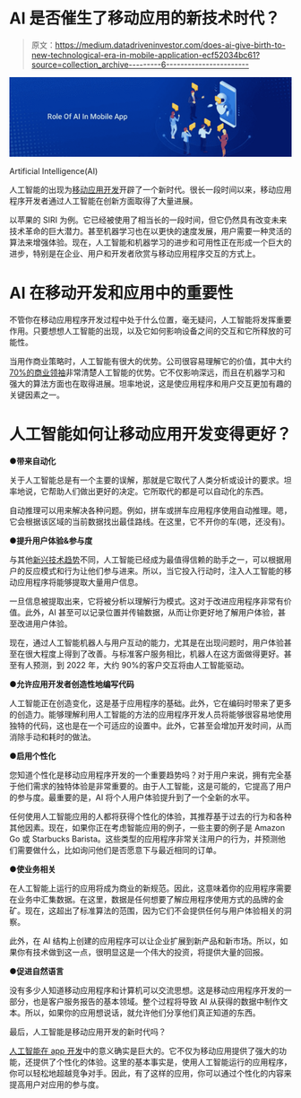 # AI 是否催生了移动应用的新技术时代？

> 原文：<https://medium.datadriveninvestor.com/does-ai-give-birth-to-new-technological-era-in-mobile-application-ecf52034bc61?source=collection_archive---------6----------------------->

![](img/77cf0b3bba7fcab670dcde725ad97bc6.png)

Artificial Intelligence(AI)

人工智能的出现为[移动应用开发](https://www.2basetechnologies.com/services/mobile-application-development-company)开辟了一个新时代。很长一段时间以来，移动应用程序开发者通过人工智能在创新方面取得了大量进展。

以苹果的 SIRI 为例。它已经被使用了相当长的一段时间，但它仍然具有改变未来技术革命的巨大潜力。甚至机器学习也在以更快的速度发展，用户需要一种灵活的算法来增强体验。现在，人工智能和机器学习的进步和可用性正在形成一个巨大的进步，特别是在企业、用户和开发者欣赏与移动应用程序交互的方式上。

# **AI 在移动开发和应用中的重要性**

不管你在移动应用程序开发过程中处于什么位置，毫无疑问，人工智能将发挥重要作用。只要想想人工智能的出现，以及它如何影响设备之间的交互和它所释放的可能性。

当用作商业策略时，人工智能有很大的优势。公司很容易理解它的价值，其中大约 [70%的商业领袖](https://emerj.com/partner-content/the-impact-of-ai-on-business-leadership-and-the-modern-workforce/)非常清楚人工智能的优势。它不仅影响深远，而且在机器学习和强大的算法方面也在取得进展。坦率地说，这是使应用程序和用户交互更加有趣的关键因素之一。

# **人工智能如何让移动应用开发变得更好？**

**●带来自动化**

关于人工智能总是有一个主要的误解，那就是它取代了人类分析或设计的要求。坦率地说，它帮助人们做出更好的决定。它所取代的都是可以自动化的东西。

自动推理可以用来解决各种问题。例如，拼车或拼车应用程序使用自动推理。嗯，它会根据该区域的当前数据找出最佳路线。在这里，它不开你的车(嗯，还没有)。

**●提升用户体验&参与度**

与其他[新兴技术趋势](https://www.2basetechnologies.com/best-5-latest-information-technology-trends-in-2020)不同，人工智能已经成为最值得信赖的助手之一，可以根据用户的反应模式和行为让他们参与进来。所以，当它投入行动时，注入人工智能的移动应用程序将能够提取大量用户信息。

一旦信息被提取出来，它将被分析以理解行为模式。这对于改进应用程序非常有价值。此外，AI 甚至可以记录位置并传输数据，从而让你更好地了解用户体验，甚至改进用户体验。

现在，通过人工智能机器人与用户互动的能力，尤其是在出现问题时，用户体验甚至在很大程度上得到了改善。与标准客户服务相比，机器人在这方面做得更好。甚至有人预测，到 2022 年，大约 90%的客户交互将由人工智能驱动。

**●允许应用开发者创造性地编写代码**

人工智能正在创造变化，这是基于应用程序的基础。此外，它在编码时带来了更多的创造力。能够理解利用人工智能的方法的应用程序开发人员将能够很容易地使用独特的代码，这也是在一个可适应的设置中。此外，它甚至会增加开发时间，从而消除手动和耗时的做法。

**●启用个性化**

您知道个性化是移动应用程序开发的一个重要趋势吗？对于用户来说，拥有完全基于他们需求的独特体验是非常重要的。由于人工智能，这是可能的，它提高了用户的参与度。最重要的是，AI 将个人用户体验提升到了一个全新的水平。

任何使用人工智能应用的人都将获得个性化的体验，其推荐基于过去的行为和各种其他因素。现在，如果你正在考虑智能应用的例子，一些主要的例子是 Amazon Go 或 Starbucks Barista。这些类型的应用程序非常关注用户的行为，并预测他们需要做什么，比如询问他们是否愿意下与最近相同的订单。

**●使业务相关**

在人工智能上运行的应用将成为商业的新规范。因此，这意味着你的应用程序需要在业务中汇集数据。在这里，数据是任何想要了解应用程序使用方式的品牌的金矿。现在，这超出了标准算法的范围，因为它们不会提供任何与用户体验相关的洞察。

此外，在 AI 结构上创建的应用程序可以让企业扩展到新产品和新市场。所以，如果你有技术做到这一点，很明显这是一个伟大的投资，将提供大量的回报。

**●促进自然语言**

没有多少人知道移动应用程序和计算机可以交流思想。这是移动应用程序开发的一部分，也是客户服务报告的基本领域。整个过程将导致 AI 从获得的数据中制作文本。所以，如果你的应用想说话，就允许他们分享他们真正知道的东西。

最后，人工智能是移动应用开发的新时代吗？

[人工智能在 app 开发](https://yourstory.com/mystory/42f77c2da4-role-of-ai-artificial-intelligence-in-mobile-app-development-in-2017)中的意义确实是巨大的。它不仅为移动应用提供了强大的功能，还提供了个性化的体验。这里的基本事实是，使用人工智能运行的应用程序，你可以轻松地超越竞争对手。因此，有了这样的应用，你可以通过个性化的内容来提高用户对应用的参与度。